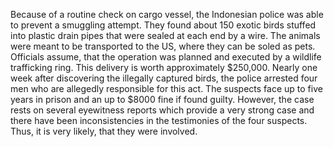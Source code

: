 Because of a routine check on cargo vessel, the Indonesian police was able to prevent a smuggling attempt. They found about 150 exotic birds stuffed into plastic drain pipes that were sealed at each end by a wire. The animals were meant to be transported to the US, where they can be soled as pets. Officials assume, that the operation was planned and executed by a wildlife trafficking ring. This delivery is worth approximately $250,000. Nearly one week after discovering the illegally captured birds, the police arrested four men who are allegedly responsible for this act. The suspects face up to five years in prison and an up to $8000 fine if found guilty.
However, the case rests on several eyewitness reports which provide a very strong case and there have been inconsistencies in the testimonies of the four suspects. Thus, it is very likely, that they were involved.